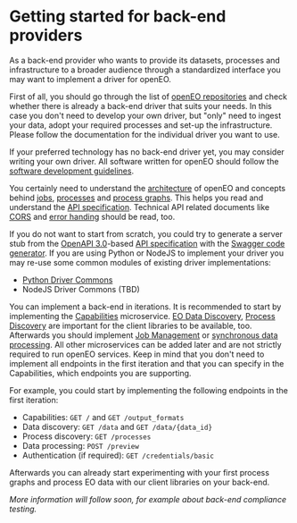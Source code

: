 # Getting started for back-end providers

As a back-end provider who wants to provide its datasets, processes and infrastructure to a broader audience through a standardized interface you may want to implement a driver for openEO.

First of all, you should go through the list of [openEO repositories](https://github.com/Open-EO) and check whether there is already a back-end driver that suits your needs. In this case you don't need to develop your own driver, but "only" need to ingest your data, adopt your required processes and set-up the infrastructure. Please follow the documentation for the individual driver you want to use.

If your preferred technology has no back-end driver yet, you may consider writing your own driver. All software written for openEO should follow the [software development guidelines](guidelines-software.md).

You certainly need to understand the [architecture](arch.md) of openEO and concepts behind [jobs](jobs.md), [processes](processes.md) and [process graphs](processgraphs.md). This helps you read and understand the [API specification](apireference.md). Technical API related documents like [CORS](cors.md) and [error handing](errors.md) should be read, too.

If you do not want to start from scratch, you could try to generate a server stub from the [OpenAPI 3.0](https://www.openapis.org/)-based [API specification](apireference.md) with the [Swagger code generator](https://github.com/swagger-api/swagger-codegen). If you are using Python or NodeJS to implement your driver you may re-use some common modules of existing driver implementations:

* [Python Driver Commons](https://github.com/Open-EO/openeo-python-driver)
* NodeJS Driver Commons (TBD)

You can implement a back-end in iterations. It is recommended to start by implementing the [Capabilities](https://open-eo.github.io/openeo-api/v/0.3.0/apireference/index.html#tag/Capabilities) microservice. [EO Data Discovery](https://open-eo.github.io/openeo-api/v/0.3.0/apireference/index.html#tag/EO-Data-Discovery), [Process Discovery](https://open-eo.github.io/openeo-api/v/0.3.0/apireference/index.html#tag/Process-Discovery) are important for the client libraries to be available, too. Afterwards you should implement [Job Management](https://open-eo.github.io/openeo-api/v/0.3.0/apireference/index.html#tag/Job-Management) or [synchronous data processing](https://open-eo.github.io/openeo-api/v/0.3.0/apireference/index.html#/paths/~1preview/post). All other microservices can be added later and are not strictly required to run openEO services. Keep in mind that you don't need to implement all endpoints in the first iteration and that you can specify in the Capabilities, which endpoints you are supporting.

For example, you could start by implementing the following endpoints in the first iteration:

* Capabilities: `GET /` and `GET /output_formats`
* Data discovery: `GET /data` and `GET /data/{data_id}`
* Process discovery: `GET /processes`
* Data processing: `POST /preview`
* Authentication (if required): `GET /credentials/basic`

Afterwards you can already start experimenting with your first process graphs and process EO data with our client libraries on your back-end.

*More information will follow soon, for example about back-end compliance testing.*